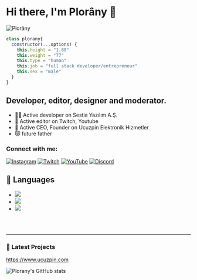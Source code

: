 # Hi there, I'm Plorâny 👋 

![Plorâny](https://i.pinimg.com/originals/06/ef/ca/06efca71fda7d7e344d18815bb589b5f.png)

```js
class plorany{
  constructor(...options) {
    this.height = "1.88"
    this.weight = "77"
    this.type = "human"
    this.job = "full stack developer/entrepreneur"
    this.sex = "male"
  }
}
```


## Developer, editor, designer and moderator.

- 👨‍💻 Active developer on Sestia Yazılım A.Ş.
- 🌱 Active editor on Twitch, Youtube
- 👯 Active CEO, Founder on Ucuzpin Elektronik Hizmetler
- 😻 future father

### Connect with me:

[![Instagram](https://cdn-icons.flaticon.com/png/128/4494/premium/4494488.png?token=exp=1647143096~hmac=b18705f141530fe0e1952e2f0d0d8cbe)](https://instagram.com/ploranyy)
[![Twitch](https://cdn-icons.flaticon.com/png/128/4494/premium/4494567.png?token=exp=1647143096~hmac=55411abc82001a2b55ff320681ccdcd4)](https://twitch.tv/ploranyy)
[![YouTube](https://cdn-icons.flaticon.com/png/128/4494/premium/4494485.png?token=exp=1647143096~hmac=bb0931122e02b4e301ac2f38f5d5528c)](https://youtube.com/c/Ploranyy)
[![Discord](https://cdn-icons.flaticon.com/png/128/4494/premium/4494732.png?token=exp=1647143238~hmac=40d54fbda91b0e8c65d92f36df3008b7)](https://discord.com/users/347436713217359873)

## 🔧 Languages
- ![](https://img.shields.io/badge/Code-JavaScript-black?style=flat-square&logo=javascript&logoColor=brightgreen)
- ![](https://img.shields.io/badge/Code-Java-black?style=flat-square&logo=java&logoColor=white)
- ![](https://img.shields.io/badge/Tools-MongoDB-black?style=flat-square&logo=mongodb&logoColor=cyan)

<br />
<br />

---

### 📕 Latest Projects

https://www.ucuzpin.com

![Plorany's GitHub stats](https://github-readme-stats.vercel.app/api?username=Plorany&show_icons=true)
